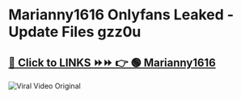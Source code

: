 
 # Marianny1616 Onlyfans Leaked - Update Files gzz0u

## <h2><a href="https://clipsfans.com/Marianny1616&ref=git">🔗 Click to LINKS ⏩⏩ 👉 🟢 Marianny1616 </a></h2>

<a href="https://clipsfans.com/Marianny1616&ref=git" rel="nofollow" data-target="animated-image.originalLink"><img src="https://i.ibb.co.com/xMMVF88/686577567.gif" alt="Viral Video Original" style="max-width: 100%; display: inline-block;" data-target="animated-image.originalImage"></a>

